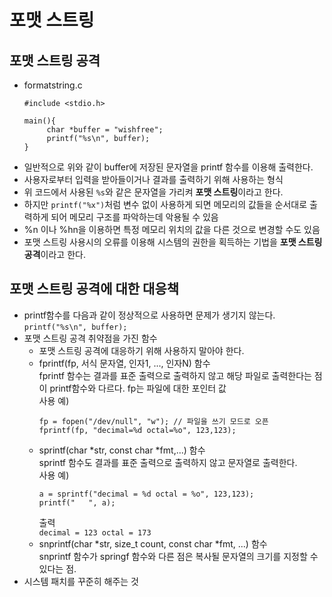 # 포맷 스트링  

## 포맷 스트링 공격  

- formatstring.c  
  ```
  #include <stdio.h>  
  
  main(){  
       char *buffer = "wishfree";  
       printf("%s\n", buffer);  
  }
  ```
- 일반적으로 위와 같이 buffer에 저장된 문자열을 printf 함수를 이용해 출력한다.  
- 사용자로부터 입력을 받아들이거나 결과를 출력하기 위해 사용하는 형식  
- 위 코드에서 사용된 `%s`와 같은 문자열을 가리켜 **포맷 스트링**이라고 한다.  
- 하지만 `printf("%x")`처럼 변수 없이 사용하게 되면 메모리의 값들을 순서대로 출력하게 되어 메모리 구조를 파악하는데 악용될 수 있음  
- %n 이나 %hn을 이용하면 특정 메모리 위치의 값을 다른 것으로 변경할 수도 있음  
- 포맷 스트링 사용시의 오류를 이용해 시스템의 권한을 획득하는 기법을 **포맷 스트링 공격**이라고 한다.  

## 포맷 스트링 공격에 대한 대응책  
- printf함수를 다음과 같이 정상적으로 사용하면 문제가 생기지 않는다.  
  `printf("%s\n", buffer);`  
- 포맷 스트링 공격 취약점을 가진 함수  
  - 포맷 스트링 공격에 대응하기 위해 사용하지 말아야 한다.  
  - fprintf(fp, 서식 문자열, 인자1, ..., 인자N) 함수  
    fprintf 함수는 결과를 표준 출력으로 출력하지 않고 해당 파일로 출력한다는 점이 printf함수와 다르다. fp는 파일에 대한 포인터 값  
    사용 예)  
    ```  
    fp = fopen("/dev/null", "w"); // 파일을 쓰기 모드로 오픈  
    fprintf(fp, "decimal=%d octal=%o", 123,123);  
    ```  
  - sprintf(char *str, const char *fmt,...) 함수  
    sprintf 함수도 결과를 표준 출력으로 출력하지 않고 문자열로 출력한다.  
    사용 예)  
    ```
    a = sprintf("decimal = %d octal = %o", 123,123);  
    printf("   ", a);  
    ```  
    출력  
    `decimal = 123 octal = 173`  
  - snprintf(char *str, size_t count, const char *fmt, ...) 함수  
    snprintf 함수가 springf 함수와 다른 점은 복사될 문자열의 크기를 지정할 수 있다는 점.  
- 시스템 패치를 꾸준히 해주는 것  
